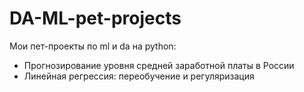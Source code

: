 # DA-ML-pet-projects
Мои пет-проекты по ml и da на python:
- Прогнозирование уровня средней заработной платы в России
- Линейная регрессия: переобучение и регуляризация
